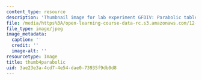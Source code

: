 ```yaml
---
content_type: resource
description: 'Thumbnail image for lab experiment GFDIV: Parabolic table.'
file: /media/https%3A/open-learning-course-data-rc.s3.amazonaws.com/12-003-atmosphere-ocean-and-climate-dynamics-fall-2008/3ae23e3a4cd74e54dae073935f9db0d8_thumb4parabolic.JPG
file_type: image/jpeg
image_metadata:
  caption: ''
  credit: ''
  image-alt: ''
resourcetype: Image
title: thumb4parabolic
uid: 3ae23e3a-4cd7-4e54-dae0-73935f9db0d8
---
```

